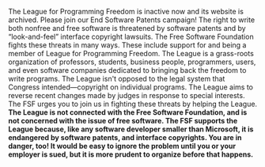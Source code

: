 The League for Programming Freedom is inactive now and its website is archived. Please join our End Software Patents campaign! The right to write both nonfree and free software is threatened by software patents and by “look-and-feel” interface copyright lawsuits. The Free Software Foundation fights these threats in many ways. These include support for and being a member of League for Programming Freedom. The League is a grass-roots organization of professors, students, business people, programmers, users, and even software companies dedicated to bringing back the freedom to write programs. The League isn't opposed to the legal system that Congress intended—copyright on individual programs. The League aims to reverse recent changes made by judges in response to special interests. The FSF urges you to join us in fighting these threats by helping the League. **The League is not connected with the Free Software Foundation, and is not concerned with the issue of free software. The FSF supports the League because, like any software developer smaller than Microsoft, it is endangered by software patents, and interface copyrights. You are in danger, too! It would be easy to ignore the problem until you or your employer is sued, but it is more prudent to organize before that happens.**